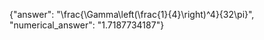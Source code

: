 {"answer": "\\frac{\\Gamma\\left(\\frac{1}{4}\\right)^4}{32\\pi}", "numerical_answer": "1.7187734187"}